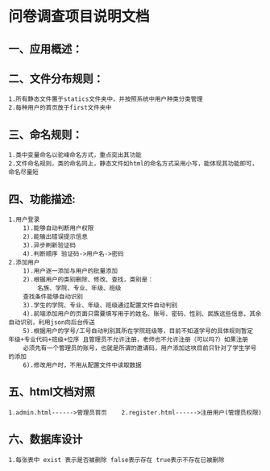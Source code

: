 问卷调查项目说明文档
==================
一、应用概述：
-----------
二、文件分布规则：
---------------
    1.所有静态文件置于statics文件夹中，并按照系统中用户种类分类管理
    2.每种用户的首页放于first文件夹中
三、命名规则：
---------------
    1.类中变量命名以驼峰命名方式，重点突出其功能
    2.文件命名规则，类的命名同上，静态文件如html的命名方式采用小写，能体现其功能即可，命名尽量短
四、功能描述:
-------------
    1.用户登录
        1).能够自动判断用户权限
        2).能输出错误提示信息
        3).异步刷新验证码
        4).判断顺序 验证码->用户名->密码
    2.添加用户
        1).用户逐一添加与用户的批量添加
        2).根据用户的类别删除、修改、查找，类别是：
            名族、学院、专业、年级、班级
        查找条件能够自动识别
        3).学生的学院、专业、年级、班级通过配置文件自动判别
        4).前端添加用户的页面只需要填写用于的姓名、账号、密码、性别、民族这些信息，其余自动识别，利用json向后台传送
        5).根据用户的学号/工号自动判别其所在学院班级等，目前不知道学号的具体规则暂定 年级+专业代码+班级+位序 且管理员不允许注册，老师也不允许注册（可以吗?）如果注册
        必须先有一个管理员的账号，也就是所谓的邀请码，用户添加这块目前只针对了学生学号的添加
        6).修改用户时，不用从配置文件中读取数据
五、html文档对照
----------
    1.admin.html------>管理员首页    2.register.html------>注册用户(管理员权限)
六、数据库设计
-------------
    1.每张表中 exist 表示是否被删除 false表示存在 true表示不存在已被删除
    